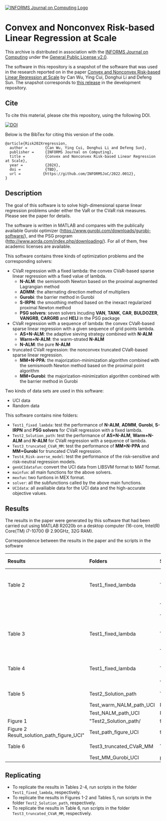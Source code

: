 [![INFORMS Journal on Computing Logo](https://INFORMSJoC.github.io/logos/INFORMS_Journal_on_Computing_Header.jpg)](https://pubsonline.informs.org/journal/ijoc)

# Convex and Nonconvex Risk-based Linear Regression at Scale

This archive is distributed in association with the [INFORMS Journal on
Computing](https://pubsonline.informs.org/journal/ijoc) under the [General Public License v2.0](LICENSE).

The software in this repository is a snapshot of the software that was used in the research reported 
on in the paper [Convex and Nonconvex Risk-based Linear Regression at Scale](tbd) by Can Wu, Ying Cui, Donghui Li and Defeng Sun.
The snapshot corresponds to [this release](https://github.com/Wu-Can/k-normCode) in the development repository. 

## Cite

To cite this material, please cite this repository, using the following DOI.

[![DOI](tbd)](tbd)

Below is the BibTex for citing this version of the code.

```
@article{Risk202Xregression,
  author =        {Can Wu, Ying Cui, Donghui Li and Defeng Sun},
  publisher =     {INFORMS Journal on Computing},
  title =         {Convex and Nonconvex Risk-based Linear Regression at Scale},
  year =          {202X},
  doi =           {TBD},
  url =          {https://github.com/INFORMSJoC/2022.0012},
}  
```

## Description

The goal of this software is to solve high-dimensional sparse linear regression problems 
under either the VaR or the CVaR risk measures. Please see the paper for details.

The software is written in MATLAB and compares with the publically available Gurobi optimizer
(https://www.gurobi.com/downloads/gurobi-software/), and the PSG program 
(http://www.aorda.com/index.php/downloading/).  For all of them,
free academic licenses are available.

This software contains three kinds of optimization problems and the corresponding solvers:
- CVaR regression with a fixed lambda: the convex CVaR-based sparse linear regression with a fixed value of lambda.
  - **N-ALM**: the semismooth Newton based on the proximal augmented Lagrangian method
  - **ADMM**: the alternating direction method of multipliers 
  - **Gurobi**: the barrier method in Gurobi
  - **S-IRPN**: the smoothing method based on the inexact regularized proximal Newton method 
  - **PSG solvers**: seven solvers incuding **VAN**, **TANK**, **CAR**, **BULDOZER**, **VANGRB**, **CARGRB** and **HELI** in the PSG package  
- CVaR regression with a sequence of lambda: the convex CVaR-based sparse linear regression with a given sequence of grid points lambda.
  - **AS+N-ALM**: the adaptive sieving strategy combined with **N-ALM**
  - **Warm+N-ALM**: the warm-strated **N-ALM**
  - **N-ALM**: the pure **N-ALM** 
- truncated CVaR regression: the nonconvex truncated CVaR-based sparse linear regression.
  - **MM+N-PPA**: the majorization-minimization algorithm combined with the semismooth Newton method based on the proximal point algorithm
  - **MM+Gurobi**: the majorization-minimization algorithm combined with the barrier method in Gurobi

Two kinds of data sets are used in this software:
- UCI data
- Random data

This software contains nine folders:
- `Test1_fixed_lambda`: test the performance of **N-ALM**, **ADMM**, **Gurobi**, **S-IRPN** and **PSG solvers** for CVaR regression with a fixed lambda.
- `Test2_Solution_path`: test the performance of **AS+N-ALM**, **Warm+N-ALM** and **N-ALM** for CVaR regression with a sequence of lambda.
- `Test3_truncated_CVaR_MM`: test the performance of **MM+N-PPA** and **MM+Gurobi** for truncated CVaR regression.
- `Test4_Risk-averse_model`: test the performance of the risk-sensitive and risk-neutral regression models.
- `genUCIdatafun`: convert the UCI data from LIBSVM format to MAT format.
- `mainfun`: all main functions for the above solvers.
- `mexfun`: two funtions in MEX format.
- `solver`: all the subfunctions called by the above main functions.
- `UCIdata`: all availiable data for the UCI data and the high-accurate objective values.


## Results

The results in the paper were generated by this software that had been carried out using MATLAB R2020b on a desktop computer 
(16-core, Intel(R) Core(TM) i7-10700 @ 2.90GHz, 32G RAM).

Correspondence between the results in the paper and the scripts in the software

| Results 	| Folders	                        | Scripts	               | INPUT in Scripts		                                      |
| :---      | :---                              | :---                     | :---                                                         |
| Table 2	| Test1_fixed_lambda	            | Test_NALM_UCI	           | prob=[1:11], flag_tol=1, tol=1e-3, alpha_vec=[0.9, 0.5, 0.1] |		
|		    |                                   | Test_SIRPN_UCI	       | prob=[1:11]		                                          |
|		    |                                   | Test_ADMM_UCI	           | prob=[1:11], flag_tol=1	                                  |	
| Table 3	| Test1_fixed_lambda	            | Test_NALM_UCI	           | prob=[7:9], flag_tol=0, tol=1e-6	                          |	
		    |                                   | Test_PSG_UCI	           | prob=[7:9], SOLVER='VAN'		                              |
| Table 4	| Test1_fixed_lambda	            | Test_NALM_UCI	           | prob=[1:11], flag_tol=0, tol=1e-8		                      |
		    |                                   | Test_Barrier_Gurobi_UCI  | prob=[1:11]		                                          |
| Table 5	| Test2_Solution_path	            | Test_AS_NALM_path_UCI	   | Prob = [9, 4, 2]		                                      |
		                                        | Test_warm_NALM_path_UCI  | Prob = [9, 4, 2]		                                      |
		                                        | Test_NALM_path_UCI	   | Prob = [9, 4, 2]	                                          |
| Figure 1	| "Test2_Solution_path/                                        | flag_time=1	                                              |                             
| Figure 2    Result_solution_path_figure_UCI"	| Test_path_figure_UCI	   | flag_nnz=1					                                  |
| Table 6	| Test3_truncated_CVaR_MM	        | Test_MM_NPPA_UCI	       | prob = [10 11 5 8 9]		                                  |
		                                        | Test_MM_Gurobi_UCI	   | prob = [10 11 5 8 9]	                                      |








## Replicating

- To replicate the results in Tables 2-4, run scripts in the folder `Test1_fixed_lambda`, respectively.
- To replicate the results in Figures 1-2 and Tables 5, run scripts in the folder `Test2_Solution_path`, respectively.
- To replicate the results in Table 6, run scripts in the folder `Test3_truncated_CVaR_MM`, respectively.   



